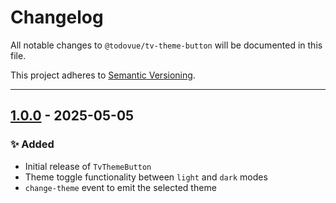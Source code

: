 # Changelog

All notable changes to `@todovue/tv-theme-button` will be documented in this file.

This project adheres to [Semantic Versioning](https://semver.org/).

---
## [1.0.0] - 2025-05-05

### ✨ Added

- Initial release of `TvThemeButton`
- Theme toggle functionality between `light` and `dark` modes
- `change-theme` event to emit the selected theme

[1.0.0]: https://github.com/TODOvue/tv-theme-button/pull/2/files
